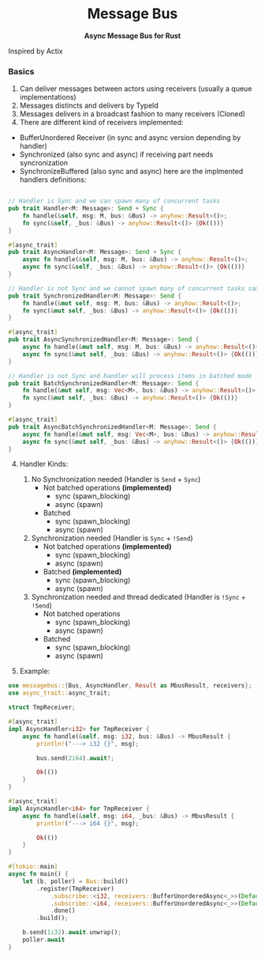 <div align="center">
  <h1>Message Bus</h1>
  <p>
    <strong>Async Message Bus for Rust</strong>
  </p>
  <p>
</div>

Inspired by Actix

### Basics
1. Can deliver messages between actors using receivers (usually a queue implementations)
2. Messages distincts and delivers by TypeId
3. Messages delivers in a broadcast fashion to many receivers (Cloned)
4. There are different kind of receivers implemented:
  - BufferUnordered Receiver (in sync and async version depending by handler)
  - Synchronized (also sync and async) if receiving part needs syncronization
  - SynchronizeBuffered (also sync and async)
here are the implmented handlers definitions:
```rust

// Handler is Sync and we can spawn many of concurrent tasks
pub trait Handler<M: Message>: Send + Sync {
    fn handle(&self, msg: M, bus: &Bus) -> anyhow::Result<()>;
    fn sync(&self, _bus: &Bus) -> anyhow::Result<()> {Ok(())}
}

#[async_trait]
pub trait AsyncHandler<M: Message>: Send + Sync {
    async fn handle(&self, msg: M, bus: &Bus) -> anyhow::Result<()>;
    async fn sync(&self, _bus: &Bus) -> anyhow::Result<()> {Ok(())}
}

// Handler is not Sync and we cannot spawn many of concurrent tasks same time (uses synchronization primitives such as Mutex or RwLock)
pub trait SynchronizedHandler<M: Message>: Send {
    fn handle(&mut self, msg: M, bus: &Bus) -> anyhow::Result<()>;
    fn sync(&mut self, _bus: &Bus) -> anyhow::Result<()> {Ok(())}
}

#[async_trait]
pub trait AsyncSynchronizedHandler<M: Message>: Send {
    async fn handle(&mut self, msg: M, bus: &Bus) -> anyhow::Result<()>;
    async fn sync(&mut self, _bus: &Bus) -> anyhow::Result<()> {Ok(())}
}

// Handler is not Sync and handler will process items in batched mode 
pub trait BatchSynchronizedHandler<M: Message>: Send {
    fn handle(&mut self, msg: Vec<M>, bus: &Bus) -> anyhow::Result<()>;
    fn sync(&mut self, _bus: &Bus) -> anyhow::Result<()> {Ok(())}
}

#[async_trait]
pub trait AsyncBatchSynchronizedHandler<M: Message>: Send {
    async fn handle(&mut self, msg: Vec<M>, bus: &Bus) -> anyhow::Result<()>;
    async fn sync(&mut self, _bus: &Bus) -> anyhow::Result<()> {Ok(())}
}

```
4. Handler Kinds:
    1. No Synchronization needed (Handler is `Send` + `Sync`)
        * Not batched operations **(implemented)**
            - sync  (spawn_blocking)
            - async (spawn)
        * Batched
            - sync  (spawn_blocking)
            - async (spawn)
    2. Synchronization needed (Handler is `Sync` + `!Send`)
        * Not batched operations **(implemented)**
            - sync  (spawn_blocking)
            - async (spawn)
        * Batched **(implemented)**
            - sync  (spawn_blocking)
            - async (spawn)
    3. Synchronization needed and thread dedicated (Handler is `!Sync` + `!Send`)
        * Not batched operations
            - sync  (spawn_blocking)
            - async (spawn)
        * Batched
            - sync  (spawn_blocking)
            - async (spawn)

5. Example:
```rust
use messagebus::{Bus, AsyncHandler, Result as MbusResult, receivers};
use async_trait::async_trait;

struct TmpReceiver;

#[async_trait]
impl AsyncHandler<i32> for TmpReceiver {
    async fn handle(&self, msg: i32, bus: &Bus) -> MbusResult {
        println!("---> i32 {}", msg);

        bus.send(2i64).await?;

        Ok(())
    }
}

#[async_trait]
impl AsyncHandler<i64> for TmpReceiver {
    async fn handle(&self, msg: i64, _bus: &Bus) -> MbusResult {
        println!("---> i64 {}", msg);

        Ok(())
    }
}

#[tokio::main]
async fn main() {
    let (b, poller) = Bus::build()
        .register(TmpReceiver)
            .subscribe::<i32, receivers::BufferUnorderedAsync<_>>(Default::default())
            .subscribe::<i64, receivers::BufferUnorderedAsync<_>>(Default::default())
            .done()
        .build();

    b.send(1i32).await.unwrap();
    poller.await
}
```